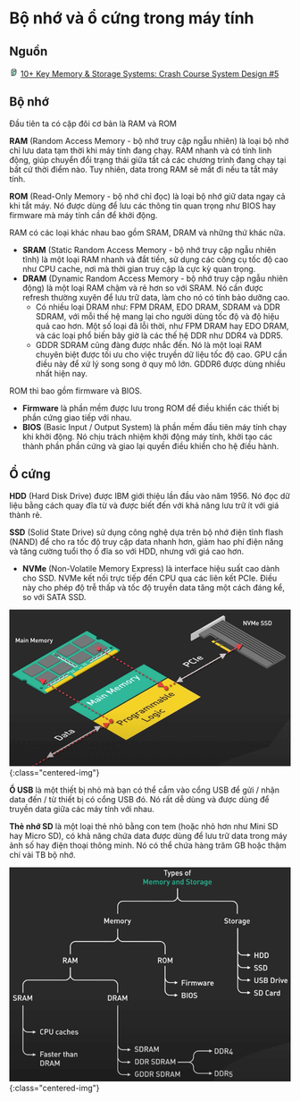 # Bộ nhớ và ổ cứng trong máy tính

## Nguồn

<img src="../../assets/images/bytebytego.png" width="16" height="16"/> [10+ Key Memory & Storage Systems: Crash Course System Design #5](https://www.youtube.com/watch?v=lX4CrbXMsNQ)

## Bộ nhớ

Đầu tiên ta có cặp đôi cơ bản là RAM và ROM

**RAM** (Random Access Memory - bộ nhớ truy cập ngẫu nhiên) là loại bộ nhớ chỉ lưu data tạm thời khi máy tính đang chạy. RAM nhanh và có tính linh động, giúp chuyển đổi trạng thái giữa tất cả các chương trình đang chạy tại bất cứ thời điểm nào. Tuy nhiên, data trong RAM sẽ mất đi nếu ta tắt máy tính.

**ROM** (Read-Only Memory - bộ nhớ chỉ đọc) là loại bộ nhớ giữ data ngay cả khi tắt máy. Nó được dùng để lưu các thông tin quan trọng như BIOS hay firmware mà máy tính cần để khởi động.

RAM có các loại khác nhau bao gồm SRAM, DRAM và những thứ khác nữa. 

- **SRAM** (Static Random Access Memory - bộ nhớ truy cập ngẫu nhiên tĩnh) là một loại RAM nhanh và đắt tiền, sử dụng các công cụ tốc độ cao như CPU cache, nơi mà thời gian truy cập là cực kỳ quan trọng.
- **DRAM** (Dynamic Random Access Memory - bộ nhớ truy cập ngẫu nhiên động) là một loại RAM chậm và rẻ hơn so với SRAM. Nó cần được refresh thường xuyên để lưu trữ data, làm cho nó có tính bảo dưỡng cao. 
    - Có nhiều loại DRAM như: FPM DRAM, EDO DRAM, SDRAM và DDR SDRAM, với mỗi thế hệ mang lại cho người dùng tốc độ và độ hiệu quả cao hơn. Một số loại đã lỗi thời, như FPM DRAM hay EDO DRAM, và các loại phổ biến bây giờ là các thế hệ DDR như DDR4 và DDR5. 
    - GDDR SDRAM cũng đàng được nhắc đến. Nó là một loại RAM chuyên biệt được tối ưu cho việc truyền dữ liệu tốc độ cao. GPU cần điều này để xử lý song song ở quy mô lớn. GDDR6 được dùng nhiều nhất hiện nay.

ROM thì bao gồm firmware và BIOS.

- **Firmware** là phần mềm được lưu trong ROM để điều khiển các thiết bị phần cứng giao tiếp với nhau.
- **BIOS** (Basic Input / Output System) là phần mềm đầu tiên máy tính chạy khi khởi động. Nó chịu trách nhiệm khởi động máy tính, khởi tạo các thành phần phần cứng và giao lại quyền điều khiển cho hệ điều hành.

## Ổ cứng

**HDD** (Hard Disk Drive) được IBM giới thiệu lần đầu vào năm 1956. Nó đọc dữ liệu bằng cách quay đĩa từ và được biết đến với khả năng lưu trữ ít với giá thành rẻ.

**SSD** (Solid State Drive) sử dụng công nghệ dựa trên bộ nhớ điện tĩnh flash (NAND) để cho ra tốc độ truy cập data nhanh hơn, giảm hao phí điện năng và tăng cường tuổi thọ ổ đĩa so với HDD, nhưng với giá cao hơn.

- **NVMe** (Non-Volatile Memory Express) là interface hiệu suất cao dành cho SSD. NVMe kết nối trực tiếp đến CPU qua các liên kết PCIe. Điều này cho phép độ trễ thấp và tốc độ truyền data tăng một cách đáng kể, so với SATA SSD.

![](../assets/ByteByteGo/computer-memory-and-storage/figure1.png){:class="centered-img"}

**Ổ USB** là một thiết bị nhỏ mà bạn có thể cắm vào cổng USB để gửi / nhận data đến / từ thiết bị có cổng USB đó. Nó rất dễ dùng và được dùng để truyền data giữa các máy tính với nhau.

**Thẻ nhớ SD** là một loại thẻ nhỏ bằng con tem (hoặc nhỏ hơn như Mini SD hay Micro SD), có khả năng chứa data được dùng để lưu trữ data trong máy ảnh số hay điện thoại thông minh. Nó có thể chứa hàng trăm GB hoặc thậm chí vài TB bộ nhớ.

![](../assets/ByteByteGo/computer-memory-and-storage/figure2.png){:class="centered-img"}
